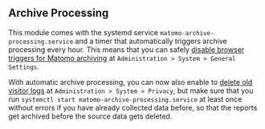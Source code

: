 ## Archive Processing

This module comes with the systemd service `matomo-archive-processing.service` and a timer that automatically triggers archive processing every hour. This means that you can safely [disable browser triggers for Matomo archiving](https://matomo.org/docs/setup-auto-archiving/#disable-browser-triggers-for-matomo-archiving-and-limit-matomo-reports-to-updating-every-hour) at `Administration > System > General Settings`.

With automatic archive processing, you can now also enable to [delete old visitor logs](https://matomo.org/docs/privacy/#step-2-delete-old-visitors-logs) at `Administration > System > Privacy`, but make sure that you run `systemctl start matomo-archive-processing.service` at least once without errors if you have already collected data before, so that the reports get archived before the source data gets deleted.
